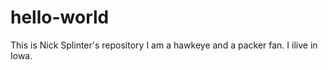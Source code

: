 # hello-world
This is Nick Splinter's repository
I am a hawkeye and a packer fan. I ilive in Iowa. 
